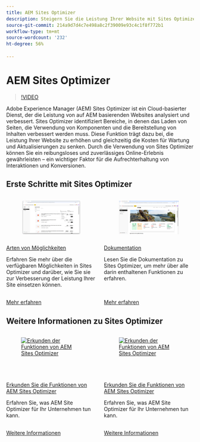 ```yaml
---
title: AEM Sites Optimizer
description: Steigern Sie die Leistung Ihrer Website mit Sites Optimizer. Verbessern Sie die Geschwindigkeit, senken Sie die Kosten und erhöhen Sie die Zuverlässigkeit, um bessere Interaktionen zu ermöglichen.
source-git-commit: 214a9d7d4c7e498a8c2f39009e93c4c1f8f772b1
workflow-type: tm+mt
source-wordcount: '232'
ht-degree: 56%

---
```



# AEM Sites Optimizer

>[!VIDEO](https://video.tv.adobe.com/v/3455085/?learn=on&enablevpops)

Adobe Experience Manager (AEM) Sites Optimizer ist ein Cloud-basierter Dienst, der die Leistung von auf AEM basierenden Websites analysiert und verbessert. Sites Optimizer identifiziert Bereiche, in denen das Laden von Seiten, die Verwendung von Komponenten und die Bereitstellung von Inhalten verbessert werden muss. Diese Funktion trägt dazu bei, die Leistung Ihrer Website zu erhöhen und gleichzeitig die Kosten für Wartung und Aktualisierungen zu senken. Durch die Verwendung von Sites Optimizer können Sie ein reibungsloses und zuverlässiges Online-Erlebnis gewährleisten – ein wichtiger Faktor für die Aufrechterhaltung von Interaktionen und Konversionen.

## Erste Schritte mit Sites Optimizer

<!-- CARDS 

* ./opportunity-types/overview.md
   {title=Opportunity types}
   {description = Learn about the available Site Optimizer opportunities and how to use them to improve your site's performance.}
* ./documentation/overview.md
  * {title=Documentation}
  * {description=Explore the Sites Optimizer documentation to learn about all its capabilities.}

-->
<!-- START CARDS HTML - DO NOT MODIFY BY HAND -->
<div class="columns">
    <div class="column is-half-tablet is-half-desktop is-one-third-widescreen" aria-label="Opportunity types">
        <div class="card" style="height: 100%; display: flex; flex-direction: column; height: 100%;">
            <div class="card-image">
                <figure class="image x-is-16by9">
                    <a href="./opportunity-types/overview.md" title="Arten von Möglichkeiten" target="_blank" rel="referrer">
                        <img class="is-bordered-r-small" src="opportunity-types/assets/overview/hero.png" alt="Arten von Möglichkeiten"
                             style="width: 100%; aspect-ratio: 16 / 9; object-fit: cover; overflow: hidden; display: block; margin: auto;">
                    </a>
                </figure>
            </div>
            <div class="card-content is-padded-small" style="display: flex; flex-direction: column; flex-grow: 1; justify-content: space-between;">
                <div class="top-card-content">
                    <p class="headline is-size-6 has-text-weight-bold">
                        <a href="./opportunity-types/overview.md" target="_blank" rel="referrer" title="Arten von Möglichkeiten">Arten von Möglichkeiten</a>
                    </p>
                    <p class="is-size-6">Erfahren Sie mehr über die verfügbaren Möglichkeiten in Sites Optimizer und darüber, wie Sie sie zur Verbesserung der Leistung Ihrer Site einsetzen können.</p>
                </div>
                <a href="./opportunity-types/overview.md" target="_blank" rel="referrer" class="spectrum-Button spectrum-Button--outline spectrum-Button--primary spectrum-Button--sizeM" style="align-self: flex-start; margin-top: 1rem;">
<span class="spectrum-Button-label has-no-wrap has-text-weight-bold">Mehr erfahren</span>
</a>
            </div>
        </div>
    </div>
    <div class="column is-half-tablet is-half-desktop is-one-third-widescreen" aria-label="Documentation">
        <div class="card" style="height: 100%; display: flex; flex-direction: column; height: 100%;">
            <div class="card-image">
                <figure class="image x-is-16by9">
                    <a href="./documentation/overview.md" title="Dokumentation" target="_blank" rel="referrer">
                        <img class="is-bordered-r-small" src="documentation/assets/overview/hero.png" alt="Dokumentation"
                             style="width: 100%; aspect-ratio: 16 / 9; object-fit: cover; overflow: hidden; display: block; margin: auto;">
                    </a>
                </figure>
            </div>
            <div class="card-content is-padded-small" style="display: flex; flex-direction: column; flex-grow: 1; justify-content: space-between;">
                <div class="top-card-content">
                    <p class="headline is-size-6 has-text-weight-bold">
                        <a href="./documentation/overview.md" target="_blank" rel="referrer" title="Dokumentation">Dokumentation</a>
                    </p>
                    <p class="is-size-6">Lesen Sie die Dokumentation zu Sites Optimizer, um mehr über alle darin enthaltenen Funktionen zu erfahren.</p>
                </div>
                <a href="./documentation/overview.md" target="_blank" rel="referrer" class="spectrum-Button spectrum-Button--outline spectrum-Button--primary spectrum-Button--sizeM" style="align-self: flex-start; margin-top: 1rem;">
<span class="spectrum-Button-label has-no-wrap has-text-weight-bold">Mehr erfahren</span>
</a>
            </div>
        </div>
    </div>
</div>
<!-- END CARDS HTML - DO NOT MODIFY BY HAND -->

## Weitere Informationen zu Sites Optimizer

<!-- CARDS 
    * https://helpx.adobe.com/legal/product-descriptions/adobe-experience-manager-sites-optimizer.html
        {title=Packages and licensing}
        {description=Learn about AEM Sites Optimizer packages and licensing.}
        {image=https://business.adobe.com/products/experience-manager/sites/media_17296346c44dba1976d5fbac060205b5ec7df0164.png?width=2000&format=webply&optimize=medium}
        {cta=Learn more}
    * https://business.adobe.com/products/experience-manager/sites/optimizer.html
        {title=Explore the capabilities of AEM Sites Optimizer}
        {description=Learn what AEM Site Optimizer can do for your company.}
        {target=_blank}
        {cta=Learn more}
-->
<!-- START CARDS HTML - DO NOT MODIFY BY HAND -->
<div class="columns">
    <div class="column is-half-tablet is-half-desktop is-one-third-widescreen" aria-label="Explore the capabilities of AEM Sites Optimizer">
        <div class="card" style="height: 100%; display: flex; flex-direction: column; height: 100%;">
            <div class="card-image">
                <figure class="image x-is-16by9">
                    <a href="https://helpx.adobe.com/legal/product-descriptions/adobe-experience-manager-sites-optimizer.html" title="Erkunden der Funktionen von AEM Sites Optimizer" target="_blank" rel="referrer">
                        <img class="is-bordered-r-small" src="https://business.adobe.com/products/experience-manager/sites/media_17296346c44dba1976d5fbac060205b5ec7df0164.png?width=400&format=webply&optimize=medium" alt="Erkunden der Funktionen von AEM Sites Optimizer"
                             style="width: 100%; aspect-ratio: 16 / 9; object-fit: cover; overflow: hidden; display: block; margin: auto;">
                    </a>
                </figure>
            </div>
            <div class="card-content is-padded-small" style="display: flex; flex-direction: column; flex-grow: 1; justify-content: space-between;">
                <div class="top-card-content">
                    <p class="headline is-size-6 has-text-weight-bold">
                        <a href="https://helpx.adobe.com/legal/product-descriptions/adobe-experience-manager-sites-optimizer.html" target="_blank" rel="referrer" title="Erkunden der Funktionen von AEM Sites Optimizer">Erkunden Sie die Funktionen von AEM Sites Optimizer</a>
                    </p>
                    <p class="is-size-6">Erfahren Sie, was AEM Site Optimizer für Ihr Unternehmen tun kann.</p>
                </div>
                <a href="https://helpx.adobe.com/legal/product-descriptions/adobe-experience-manager-sites-optimizer.html" target="_blank" rel="referrer" class="spectrum-Button spectrum-Button--outline spectrum-Button--primary spectrum-Button--sizeM" style="align-self: flex-start; margin-top: 1rem;">
                    <span class="spectrum-Button-label has-no-wrap has-text-weight-bold">Weitere Informationen</span>
                </a>
            </div>
        </div>
    </div>
    <div class="column is-half-tablet is-half-desktop is-one-third-widescreen" aria-label="Explore the capabilities of AEM Sites Optimizer">
        <div class="card" style="height: 100%; display: flex; flex-direction: column; height: 100%;">
            <div class="card-image">
                <figure class="image x-is-16by9">
                    <a href="https://business.adobe.com/products/experience-manager/sites/optimizer.html" title="Erkunden der Funktionen von AEM Sites Optimizer" target="_blank" rel="referrer">
                        <img class="is-bordered-r-small" src="https://business.adobe.com/products/experience-manager/sites/media_134c5e6db48bfd903d3b7e7c8432b7d0f0c238dd9.png?width=400&format=pjpg&optimize=medium" alt="Erkunden der Funktionen von AEM Sites Optimizer"
                             style="width: 100%; aspect-ratio: 16 / 9; object-fit: cover; overflow: hidden; display: block; margin: auto;">
                    </a>
                </figure>
            </div>
            <div class="card-content is-padded-small" style="display: flex; flex-direction: column; flex-grow: 1; justify-content: space-between;">
                <div class="top-card-content">
                    <p class="headline is-size-6 has-text-weight-bold">
                        <a href="https://business.adobe.com/products/experience-manager/sites/optimizer.html" target="_blank" rel="referrer" title="Erkunden der Funktionen von AEM Sites Optimizer">Erkunden Sie die Funktionen von AEM Sites Optimizer</a>
                    </p>
                    <p class="is-size-6">Erfahren Sie, was AEM Site Optimizer für Ihr Unternehmen tun kann.</p>
                </div>
                <a href="https://business.adobe.com/products/experience-manager/sites/optimizer.html" target="_blank" rel="referrer" class="spectrum-Button spectrum-Button--outline spectrum-Button--primary spectrum-Button--sizeM" style="align-self: flex-start; margin-top: 1rem;">
                    <span class="spectrum-Button-label has-no-wrap has-text-weight-bold">Weitere Informationen</span>
                </a>
            </div>
        </div>
    </div>
</div>
<!-- END CARDS HTML - DO NOT MODIFY BY HAND -->
